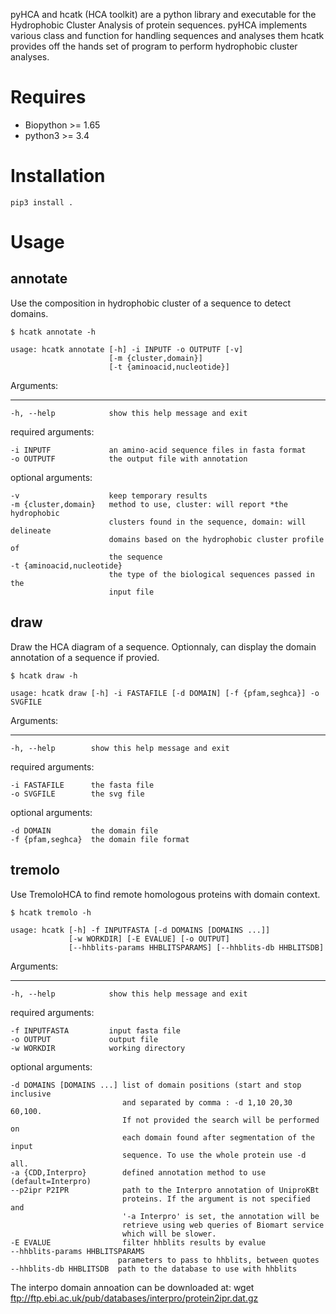pyHCA and hcatk (HCA toolkit) are a python library and executable for the Hydrophobic Cluster Analysis of protein sequences.
pyHCA implements various class and function for handling sequences and analyses them
hcatk provides off the hands set of program to perform hydrophobic cluster analyses.

Requires
========
- Biopython >= 1.65
- python3   >= 3.4

Installation
============

    pip3 install .

Usage
=====

annotate
--------

Use the composition in hydrophobic cluster of a sequence to detect domains.

    $ hcatk annotate -h

    usage: hcatk annotate [-h] -i INPUTF -o OUTPUTF [-v]
                          [-m {cluster,domain}]
                          [-t {aminoacid,nucleotide}]

Arguments:
**********

    -h, --help            show this help message and exit
    
required arguments:

    -i INPUTF             an amino-acid sequence files in fasta format
    -o OUTPUTF            the output file with annotation
    
optional arguments:

    -v                    keep temporary results
    -m {cluster,domain}   method to use, cluster: will report *the hydrophobic
                          clusters found in the sequence, domain: will delineate
                          domains based on the hydrophobic cluster profile of
                          the sequence
    -t {aminoacid,nucleotide}
                          the type of the biological sequences passed in the
                          input file

draw
----

Draw the HCA diagram of a sequence.
Optionnaly, can display the domain annotation of a sequence if provied.

    $ hcatk draw -h

    usage: hcatk draw [-h] -i FASTAFILE [-d DOMAIN] [-f {pfam,seghca}] -o SVGFILE


Arguments:
**********

    -h, --help        show this help message and exit

required arguments:

    -i FASTAFILE      the fasta file
    -o SVGFILE        the svg file

optional arguments:

    -d DOMAIN         the domain file
    -f {pfam,seghca}  the domain file format


tremolo
-------

Use TremoloHCA to find remote homologous proteins with domain context.


    $ hcatk tremolo -h

    usage: hcatk [-h] -f INPUTFASTA [-d DOMAINS [DOMAINS ...]] 
                 [-w WORKDIR] [-E EVALUE] [-o OUTPUT] 
                 [--hhblits-params HHBLITSPARAMS] [--hhblits-db HHBLITSDB]


Arguments:
**********

    -h, --help            show this help message and exit

required arguments:

    -f INPUTFASTA         input fasta file
    -o OUTPUT             output file
    -w WORKDIR            working directory

optional arguments:

    -d DOMAINS [DOMAINS ...] list of domain positions (start and stop inclusive
                             and separated by comma : -d 1,10 20,30 60,100. 
                             If not provided the search will be performed on 
                             each domain found after segmentation of the input 
                             sequence. To use the whole protein use -d all.
    -a {CDD,Interpro}        defined annotation method to use (default=Interpro)
    --p2ipr P2IPR            path to the Interpro annotation of UniproKBt 
                             proteins. If the argument is not specified and 
                             '-a Interpro' is set, the annotation will be 
                             retrieve using web queries of Biomart service
                             which will be slower.
    -E EVALUE                filter hhblits results by evalue
    --hhblits-params HHBLITSPARAMS 
                            parameters to pass to hhblits, between quotes
    --hhblits-db HHBLITSDB  path to the database to use with hhblits


The interpo domain annoation can be downloaded at:
wget ftp://ftp.ebi.ac.uk/pub/databases/interpro/protein2ipr.dat.gz
